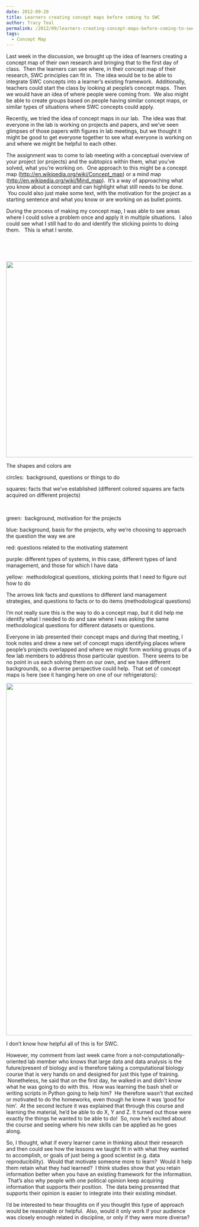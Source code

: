 ```yaml
---
date: 2012-09-20
title: Learners creating concept maps before coming to SWC
author: Tracy Teal
permalink: /2012/09/learners-creating-concept-maps-before-coming-to-swc/
tags:
  - Concept Map
---
```

Last week in the discussion, we brought up the idea of learners creating a concept map of their own research and bringing that to the first day of class.  Then the learners can see where, in their concept map of their research, SWC principles can fit in.  The idea would be to be able to integrate SWC concepts into a learner&#8217;s existing framework.  Additionally, teachers could start the class by looking at people&#8217;s concept maps.  Then we would have an idea of where people were coming from.  We also might be able to create groups based on people having similar concept maps, or similar types of situations where SWC concepts could apply.

Recently, we tried the idea of concept maps in our lab.  The idea was that everyone in the lab is working on projects and papers, and we&#8217;ve seen glimpses of those papers with figures in lab meetings, but we thought it might be good to get everyone together to see what everyone is working on and where we might be helpful to each other.

The assignment was to come to lab meeting with a conceptual overview of your project (or projects) and the subtopics within them, what you&#8217;ve solved, what you&#8217;re working on.  One approach to this might be a concept map (<http://en.wikipedia.org/wiki/Concept_map>) or a mind map (<http://en.wikipedia.org/wiki/Mind_map>).  It&#8217;s a way of approaching what you know about a concept and can highlight what still needs to be done.  You could also just make some text, with the motivation for the project as a starting sentence and what you know or are working on as bullet points.

During the process of making my concept map, I was able to see areas where I could solve a problem once and apply it in multiple situations.  I also could see what I still had to do and identify the sticking points to doing them.   This is what I wrote.

&nbsp;

&nbsp;

[<img class="alignnone size-large wp-image-392" title="TKT_map" src="http://teaching.software-carpentry.org/wp-content/uploads/2012/09/TKT_map1-1024x764.jpg" alt="" width="707" height="527" />][1]

The shapes and colors are

circles:  background, questions or things to do

squares: facts that we&#8217;ve established (different colored squares are facts acquired on different projects)

&nbsp;

green:  background, motivation for the projects

blue: background, basis for the projects, why we&#8217;re choosing to approach the question the way we are

red: questions related to the motivating statement

purple: different types of systems, in this case, different types of land management, and those for which I have data

yellow:  methodological questions, sticking points that I need to figure out how to do

The arrows link facts and questions to different land management strategies, and questions to facts or to do items (methodological questions)

I&#8217;m not really sure this is the way to do a concept map, but it did help me identify what I needed to do and saw where I was asking the same methodological questions for different datasets or questions.

Everyone in lab presented their concept maps and during that meeting, I took notes and drew a new set of concept maps identifying places where people&#8217;s projects overlapped and where we might form working groups of a few lab members to address those particular question.  There seems to be no point in us each solving them on our own, and we have different backgrounds, so a diverse perspective could help.  That set of concept maps is here (see it hanging here on one of our refrigerators):

[<img class="alignnone size-large wp-image-393" title="Lab_map" src="http://teaching.software-carpentry.org/wp-content/uploads/2012/09/Lab_map-764x1024.jpg" alt="" width="707" height="947" />][2]

I don&#8217;t know how helpful all of this is for SWC.

However, my comment from last week came from a not-computationally-oriented lab member who knows that large data and data analysis is the future/present of biology and is therefore taking a computational biology course that is very hands on and designed for just this type of training.  Nonetheless, he said that on the first day, he walked in and didn&#8217;t know what he was going to do with this.  How was learning the bash shell or writing scripts in Python going to help him?  He therefore wasn&#8217;t that excited or motivated to do the homeworks, even though he knew it was &#8216;good for him&#8217;.  At the second lecture it was explained that through this course and learning the material, he&#8217;d be able to do X, Y and Z. It turned out those were exactly the things he wanted to be able to do!  So, now he&#8217;s excited about the course and seeing where his new skills can be applied as he goes along.

So, I thought, what if every learner came in thinking about their research and then could see how the lessons we taught fit in with what they wanted to accomplish, or goals of just being a good scientist (e.g. data reproducibility).  Would that motivate someone more to learn?  Would it help them retain what they had learned?  I think studies show that you retain information better when you have an existing framework for the information.  That&#8217;s also why people with one political opinion keep acquiring information that supports their position.  The data being presented that supports their opinion is easier to integrate into their existing mindset.

I&#8217;d be interested to hear thoughts on if you thought this type of approach would be reasonable or helpful.  Also, would it only work if your audience was closely enough related in discipline, or only if they were more diverse?

&nbsp;

&nbsp;

&nbsp;

&nbsp;

&nbsp;

&nbsp;

 [1]: http://teaching.software-carpentry.org/wp-content/uploads/2012/09/TKT_map1.jpg
 [2]: http://teaching.software-carpentry.org/wp-content/uploads/2012/09/Lab_map.jpg
